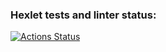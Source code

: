 ### Hexlet tests and linter status:
[![Actions Status](https://github.com/justgowa/js-oop-project-62/workflows/hexlet-check/badge.svg)](https://github.com/justgowa/js-oop-project-62/actions)